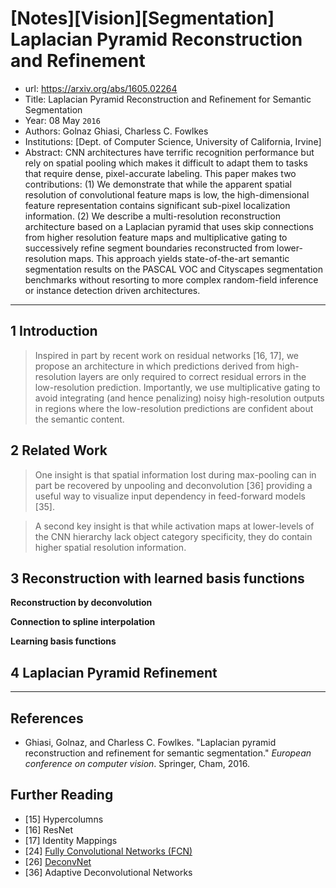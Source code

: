 # [Notes][Vision][Segmentation] Laplacian Pyramid Reconstruction and Refinement

* url: https://arxiv.org/abs/1605.02264
* Title: Laplacian Pyramid Reconstruction and Refinement for Semantic Segmentation
* Year: 08 May `2016`
* Authors: Golnaz Ghiasi, Charless C. Fowlkes
* Institutions: [Dept. of Computer Science, University of California, Irvine]
* Abstract: CNN architectures have terrific recognition performance but rely on spatial pooling which makes it difficult to adapt them to tasks that require dense, pixel-accurate labeling. This paper makes two contributions: (1) We demonstrate that while the apparent spatial resolution of convolutional feature maps is low, the high-dimensional feature representation contains significant sub-pixel localization information. (2) We describe a multi-resolution reconstruction architecture based on a Laplacian pyramid that uses skip connections from higher resolution feature maps and multiplicative gating to successively refine segment boundaries reconstructed from lower-resolution maps. This approach yields state-of-the-art semantic segmentation results on the PASCAL VOC and Cityscapes segmentation benchmarks without resorting to more complex random-field inference or instance detection driven architectures.

----------------------------------------------------------------------------------------------------

## 1 Introduction

> Inspired in part by recent work on residual networks [16, 17], we propose an architecture in which predictions derived from high-resolution layers are only required to correct residual errors in the low-resolution prediction. Importantly, we use multiplicative gating to avoid integrating (and hence penalizing) noisy high-resolution outputs in regions where the low-resolution predictions are confident about the semantic content.

## 2 Related Work

> One insight is that spatial information lost during max-pooling can in part be recovered by unpooling and deconvolution [36] providing a useful way to visualize input dependency in feed-forward models [35].

> A second key insight is that while activation maps at lower-levels of the CNN hierarchy lack object category specificity, they do contain higher spatial resolution information.

## 3 Reconstruction with learned basis functions

**Reconstruction by deconvolution**

**Connection to spline interpolation**

**Learning basis functions**

## 4 Laplacian Pyramid Refinement

----------------------------------------------------------------------------------------------------

## References

* Ghiasi, Golnaz, and Charless C. Fowlkes. "Laplacian pyramid reconstruction and refinement for semantic segmentation." *European conference on computer vision*. Springer, Cham, 2016.

## Further Reading

* [15] Hypercolumns
* [16] ResNet
* [17] Identity Mappings
* [24] [Fully Convolutional Networks (FCN)](https://zhuanlan.zhihu.com/p/561031110)
* [26] [DeconvNet](https://zhuanlan.zhihu.com/p/558646271)
* [36] Adaptive Deconvolutional Networks
